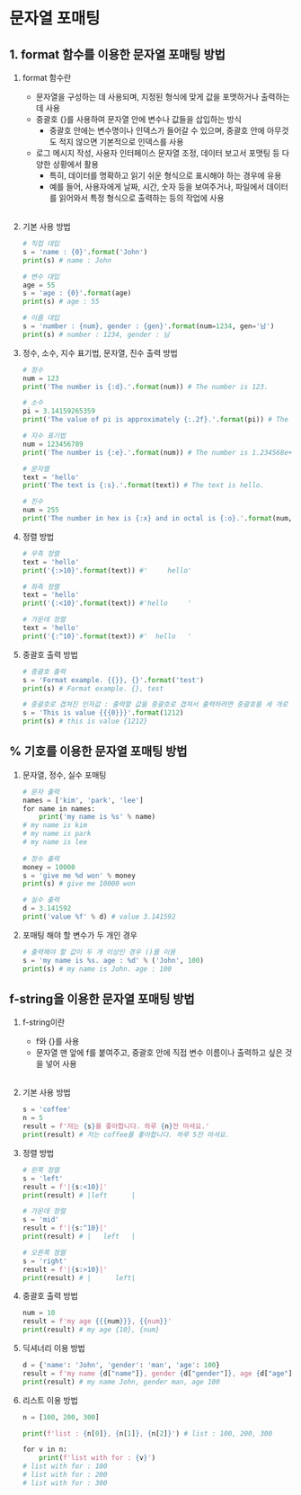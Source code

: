 # 문자열 포매팅

## 1. format 함수를 이용한 문자열 포매팅 방법
1. format 함수란
    - 문자열을 구성하는 데 사용되며, 지정된 형식에 맞게 값을 포맷하거나 출력하는 데 사용
    - 중괄호 {}를 사용하여 문자열 안에 변수나 값들을 삽입하는 방식
        - 중괄호 안에는 변수명이나 인덱스가 들어갈 수 있으며, 중괄호 안에 아무것도 적지 않으면 기본적으로 인덱스를 사용
    - 로그 메시지 작성, 사용자 인터페이스 문자열 조정, 데이터 보고서 포맷팅 등 다양한 상황에서 활용
        - 특히, 데이터를 명확하고 읽기 쉬운 형식으로 표시해야 하는 경우에 유용
        - 예를 들어, 사용자에게 날짜, 시간, 숫자 등을 보여주거나, 파일에서 데이터를 읽어와서 특정 형식으로 출력하는 등의 작업에 사용<br><br>

2. 기본 사용 방법
    ```python
    # 직접 대입
    s = 'name : {0}'.format('John')
    print(s) # name : John

    # 변수 대입
    age = 55
    s = 'age : {0}'.format(age)
    print(s) # age : 55
    
    # 이름 대입
    s = 'number : {num}, gender : {gen}'.format(num=1234, gen='남')
    print(s) # number : 1234, gender : 남
    ```

3. 정수, 소수, 지수 표기법, 문자열, 진수 출력 방법
    ```python
    # 정수
    num = 123
    print('The number is {:d}.'.format(num)) # The number is 123.

    # 소수
    pi = 3.14159265359
    print('The value of pi is approximately {:.2f}.'.format(pi)) # The value of pi is approximately 3.14.

    # 지수 표기법
    num = 123456789
    print('The number is {:e}.'.format(num)) # The number is 1.234568e+08.

    # 문자열
    text = 'hello'
    print('The text is {:s}.'.format(text)) # The text is hello.

    # 진수
    num = 255
    print('The number in hex is {:x} and in octal is {:o}.'.format(num, num)) # The number in hex is ff and in octal is 377.
    ```

4. 정렬 방법
    ```python
    # 우측 정렬
    text = 'hello'
    print('{:>10}'.format(text)) #'     hello'

    # 좌측 정렬
    text = 'hello'
    print('{:<10}'.format(text)) #'hello     '

    # 가운데 정렬
    text = 'hello'
    print('{:^10}'.format(text)) #'  hello   '
    ```

5. 중괄호 출력 방법
    ```python
    # 중괄호 출력
    s = 'Format example. {{}}, {}'.format('test')
    print(s) # Format example. {}, test
    
    # 중괄호로 겹쳐진 인자값 : 출력할 값을 중괄호로 겹쳐서 출력하려면 중괄호를 세 개로 겹치면 됨
    s = 'This is value {{{0}}}'.format(1212)
    print(s) # this is value {1212}
    ```

## % 기호를 이용한 문자열 포매팅 방법
1. 문자열, 정수, 실수 포매팅
    ```python
    # 문자 출력
    names = ['kim', 'park', 'lee']
    for name in names:
        print('my name is %s' % name)
    # my name is kim
    # my name is park
    # my name is lee
        
    # 정수 출력
    money = 10000
    s = 'give me %d won' % money
    print(s) # give me 10000 won
    
    # 실수 출력
    d = 3.141592
    print('value %f' % d) # value 3.141592
    ```

2. 포매팅 해야 할 변수가 두 개인 경우
    ```python
    # 출력해야 할 값이 두 개 이상인 경우 ()를 이용
    s = 'my name is %s. age : %d' % ('John', 100)
    print(s) # my name is John. age : 100
    ```

## f-string을 이용한 문자열 포매팅 방법
1. f-string이란
    - f와 {}를 사용
    - 문자열 맨 앞에 f를 붙여주고, 중괄호 안에 직접 변수 이름이나 출력하고 싶은 것을 넣어 사용<br><br>

2. 기본 사용 방법
    ```python
    s = 'coffee'
    n = 5
    result = f'저는 {s}를 좋아합니다. 하루 {n}잔 마셔요.'
    print(result) # 저는 coffee를 좋아합니다. 하루 5잔 마셔요.
    ```

3. 정렬 방법
    ```python
    # 왼쪽 정렬
    s = 'left'
    result = f'|{s:<10}|'
    print(result) # |left      |
    
    # 가운데 정렬
    s = 'mid'
    result = f'|{s:^10}|'
    print(result) # |   left   |
    
    # 오른쪽 정렬
    s = 'right'
    result = f'|{s:>10}|'
    print(result) # |      left|
    ```

4. 중괄호 출력 방법
    ```python
    num = 10
    result = f'my age {{{num}}}, {{num}}'
    print(result) # my age {10}, {num}
    ```

5. 딕셔너리 이용 방법
    ```python
    d = {'name': 'John', 'gender': 'man', 'age': 100}
    result = f'my name {d["name"]}, gender {d["gender"]}, age {d["age"]}'
    print(result) # my name John, gender man, age 100
    ```

6. 리스트 이용 방법
    ```python
    n = [100, 200, 300]

    print(f'list : {n[0]}, {n[1]}, {n[2]}') # list : 100, 200, 300
    
    for v in n:
        print(f'list with for : {v}')
    # list with for : 100
    # list with for : 200
    # list with for : 300
    ```